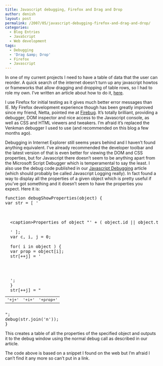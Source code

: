```yaml
---
title: Javascript debugging, Firefox and Drag and Drop
author: denish
layout: post
permalink: /2007/05/javascript-debugging-firefox-and-drag-and-drop/
categories:
  - Blog Entries
  - JavaScript
  - Web development
tags:
  - Debugging
  - 'Drag &amp; Drop'
  - Firefox
  - Javascript
---
```

In one of my current projects I need to have a table of data that the user can reorder. A quick search of the internet doesn&#8217;t turn up any javascript howtos or frameworks that allow dragging and dropping of table rows, so I had to role my own. I&#8217;ve written an article about how to do it, [here][1].<!--more-->

I use Firefox for initial testing as it gives much better error messages than IE. My Firefox development experience though has been greatly improved since my friend, Netta, pointed me at [Firebug][2]. It&#8217;s totally brilliant, providing a debugger, DOM inspector and nice access to the Javascript console, as well as CSS and HTML viewers and tweakers. I&#8217;m afraid it&#8217;s replaced the Venkman debugger I used to use (and recommended on this blog a few months ago).

Debugging in Internet Explorer still seems years behind and I haven&#8217;t found anything equivalent. I&#8217;ve already recommended the developer toolbar and the latest version of that is even better for viewing the DOM and CSS properties, but for Javascript there doesn&#8217;t seem to be anything apart from the Microsoft Script Debugger which is temperamental to say the least. I also use the debug code published in our [Javascript Debugging][3] article (which should probably be called Javascript Logging really). In fact found a way to display all the properties of a given object which is pretty useful if you&#8217;ve got something and it doesn&#8217;t seem to have the properties you expect. Here it is:

<pre class="brush:javascript">function debugShowProperties(object) {
var str = [ '


<table>
  &lt;caption>Properties of object "' + ( object.id || object.toString() ) + '"&lt;/caption>
  
  ' ];
  var c, i, j = 0;
  
  for( i in object ) {
  var prop = object[i];
  str[++j] = '
  
  
  
  <tr>
    <td align="right">
      '+j+'
    </td>
    
    
    <td>
      '+i+'
    </td>
    
    
    <td>
      '+prop+'
    </td>
    
  </tr>
  ';
  }
  str[++j] = "
</table>
";
debug(str.join('n'));
}</pre>

This creates a table of all the properties of the specified object and outputs it to the debug window using the normal debug call as described in our article.

The code above is based on a snippet I found on the web but I&#8217;m afraid I can&#8217;t find it any more so can&#8217;t put in a link.

 [1]: /articles/table_dnd.php
 [2]: http://www.getfirebug.com/
 [3]: /articles/jsdebug.php
